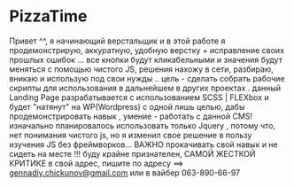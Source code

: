# PizzaTime
Привет ^^, я начинающий верстальщик и в этой работе я продемонстрирую, аккуратную, удобную верстку + исправление своих прошлых ошибок ...
все кнопки будут кликабельными и значения будут меняться с помощью чистого JS, решения нахожу в сети, разбираю, вникаю и использую под свои нужды
.. цель - сделать собрать рабочие скрипты для использования в дальнейшем в других проектах .
данный Landing Page разрабатывается с использованием SCSS | FLEXbox и будет "натянут" на WP(Wordpress) с одной лишь целью, дабы продемонстрировать навык , умение - работать с данной CMS! 
изначально планировалось использовать только Jquery , потому что, нет понимания чистого js, но я изменил свое решение в пользу изучения JS без фреймворков... ВАЖНО прокачивать свой навык и не сидеть на месте !!! 
буду крайне признателен, САМОЙ ЖЕСТКОЙ КРИТИКЕ в свой адрес, пишите по адресу ==> gennadiy.chickunov@gmail.com или в вайбер 063-890-66-97


